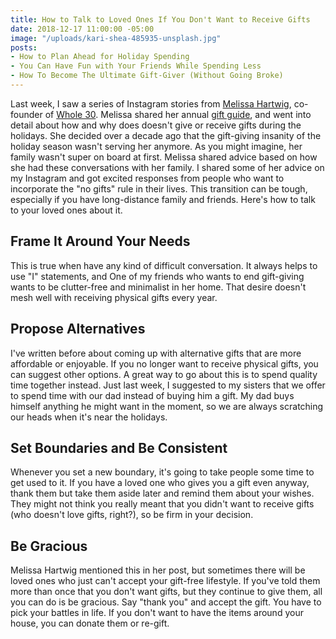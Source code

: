 ```yaml
---
title: How to Talk to Loved Ones If You Don't Want to Receive Gifts
date: 2018-12-17 11:00:00 -05:00
image: "/uploads/kari-shea-485935-unsplash.jpg"
posts:
- How to Plan Ahead for Holiday Spending
- You Can Have Fun with Your Friends While Spending Less
- How To Become The Ultimate Gift-Giver (Without Going Broke)
---
```


Last week, I saw a series of Instagram stories from [Melissa Hartwig](https://www.instagram.com/melissa_hartwig/), co-founder of [Whole 30](https://whole30.com/). Melissa shared her annual [gift guide](https://whole30.com/2018/11/gift-guide/), and went into detail about how and why does doesn't give or receive gifts during the holidays. She decided over a decade ago that the gift-giving insanity of the holiday season wasn't serving her anymore. As you might imagine, her family wasn't super on board at first. Melissa shared advice based on how she had these conversations with her family. I shared some of her advice on my Instagram and got excited responses from people who want to incorporate the "no gifts" rule in their lives. This transition can be tough, especially if you have long-distance family and friends. Here's how to talk to your loved ones about it.

## Frame It Around Your Needs

This is true when have any kind of difficult conversation. It always helps to use "I" statements, and One of my friends who wants to end gift-giving wants to be clutter-free and minimalist in her home. That desire doesn't mesh well with receiving physical gifts every year.

## Propose Alternatives

I've written before about coming up with alternative gifts that are more affordable or enjoyable. If you no longer want to receive physical gifts, you can suggest other options. A great way to go about this is to spend quality time together instead. Just last week, I suggested to my sisters that we offer to spend time with our dad instead of buying him a gift. My dad buys himself anything he might want in the moment, so we are always scratching our heads when it's near the holidays.

## Set Boundaries and Be Consistent

Whenever you set a new boundary, it's going to take people some time to get used to it. If you have a loved one who gives you a gift even anyway, thank them but take them aside later and remind them about your wishes. They might not think you really meant that you didn't want to receive gifts (who doesn't love gifts, right?), so be firm in your decision.

## Be Gracious

Melissa Hartwig mentioned this in her post, but sometimes there will be loved ones who just can't accept your gift-free lifestyle. If you've told them more than once that you don't want gifts, but they continue to give them, all you can do is be gracious. Say "thank you" and accept the gift. You have to pick your battles in life. If you don't want to have the items around your house, you can donate them or re-gift.